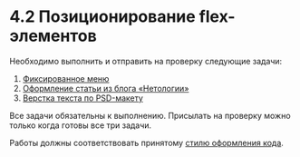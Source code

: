 # 4.2 Позиционирование flex-элементов

Необходимо выполнить и отправить на проверку следующие задачи:

1. [Фиксированное меню](./fixed-menu/)
2. [Оформление статьи из блога «Нетологии»](./blog-article/)
3. [Верстка текста по PSD-макету](./font-face)

Все задачи обязательны к выполнению. Присылать на проверку можно только когда готовы все три задачи.

Работы должны соответствовать принятому [стилю оформления кода](https://github.com/netology-code/codestyle/tree/master/css).
